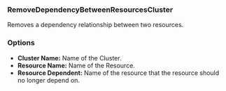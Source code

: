 ### RemoveDependencyBetweenResourcesCluster
Removes a dependency relationship between two resources.

### Options
- **Cluster Name:** Name of the Cluster.
- **Resource Name:** Name of the Resource.
- **Resource Dependent:** Name of the resource that the resource should no longer depend on.